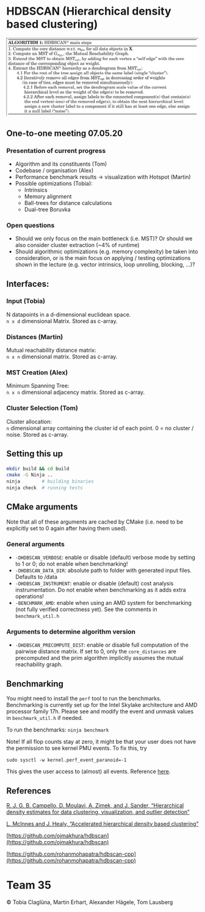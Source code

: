 # HDBSCAN (Hierarchical density based clustering)

![main algo](doc/main-algo.png "Main algo outline")

## One-to-one meeting 07.05.20

### Presentation of current progress

- Algorithm and its constituents (Tom)
- Codebase / organisation (Alex)
- Performance benchmark results -> visualization with Hotspot (Martin)
- Possible optimizations (Tobia):
  - Intrinsics
  - Memory alignment
  - Ball-trees for distance calculations
  - Dual-tree Boruvka

### Open questions

- Should we only focus on the main bottleneck (i.e.  MST)? Or should we also consider cluster extraction (~4% of runtime)
- Should algorithmic optimizations (e.g. memory complexity) be taken into consideration, or is the main focus on applying / testing optimizations shown in the lecture (e.g. vector intrinsics, loop unrolling, blocking, ...)?

## Interfaces:

### Input (Tobia)
N datapoints in a d-dimensional euclidean space. \
`n x d` dimensional Matrix. Stored as c-array.

### Distances (Martin)
Mutual reachability distance matrix: \
`n x n` dimensional matrix. Stored as c-array.

### MST Creation (Alex)
Minimum Spanning Tree: \
`n x n` dimensional adjacency matrix. Stored as c-array.

### Cluster Selection (Tom)
Cluster allocation: \
`n` dimensional array containing the cluster id of each point. 0 = no cluster / noise. Stored as c-array.

## Setting this up

```bash
mkdir build && cd build
cmake -G Ninja ..
ninja        # building binaries
ninja check  # running tests
```

## CMake arguments
Note that all of these arguments are cached by CMake (i.e. need to be explicitly set to 0 again after having them used).
### General arguments
* `-DHDBSCAN_VERBOSE`: enable or disable (default) verbose mode by setting to 1 or 0; do not enable when benchmarking!
* `-DHDBSCAN_DATA_DIR`: absolute path to folder with generated input files. Defaults to <project-dir>/data
* `-DHDBSCAN_INSTRUMENT`: enable or disable (default) cost analysis instrumentation. Do not enable when benchmarking as it adds extra operations!
* `-BENCHMARK_AMD`: enable when using an AMD system for benchmarking (not fully verified correctness yet). See the comments in `benchmark_util.h`

### Arguments to determine algorithm version
* `-DHDBSCAN_PRECOMPUTE_DIST`: enable or disable full computation of the pairwise distance matrix. If set to 0, only the `core_distances`
are precomputed and the prim algorithm implicitly assumes the mutual reachability graph.

## Benchmarking

You might need to install the `perf` tool to run the benchmarks.
Benchmarking is currently set up for the Intel Skylake architecture and AMD processor family 17h.
Please see and modify the event and unmask values in `benchmark_util.h` if needed.

To run the benchmarks: `ninja benchmark`

Note! If all flop counts stay at zero, it might be that your user does not have the permission to see kernel PMU events. To fix this, try
```
sudo sysctl -w kernel.perf_event_paranoid=-1
```
This gives the user access to (almost) all events.
Reference [here](https://www.kernel.org/doc/Documentation/sysctl/kernel.txt).
## References

[R. J. G. B. Campello, D. Moulavi, A. Zimek, and J. Sander, “Hierarchical density estimates for data clustering, visualization, and outlier detection”](https://dl.acm.org/doi/pdf/10.1145/2733381)

[L. McInnes and J. Healy, “Accelerated hierarchical density based clustering”](https://arxiv.org/pdf/1705.07321.pdf)

[https://github.com/ojmakhura/hdbscan](https://github.com/ojmakhura/hdbscan)

[https://github.com/rohanmohapatra/hdbscan-cpp](https://github.com/rohanmohapatra/hdbscan-cpp)


# Team 35
© Tobia Claglüna, Martin Erhart, Alexander Hägele, Tom Lausberg
